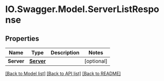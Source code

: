 # IO.Swagger.Model.ServerListResponse
## Properties

Name | Type | Description | Notes
------------ | ------------- | ------------- | -------------
**Server** | [**Server**](Server.md) |  | [optional] 

[[Back to Model list]](../README.md#documentation-for-models) [[Back to API list]](../README.md#documentation-for-api-endpoints) [[Back to README]](../README.md)

